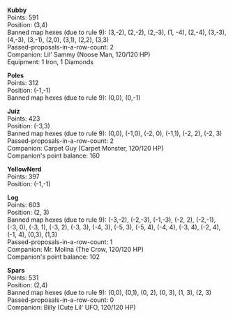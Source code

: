 **Kubby**  
Points: 591  
Position: (3,4)  
Banned map hexes (due to rule 9): (3,-2), (2,-2), (2,-3), (1, -4), (2,-4), (3,-3), (4,-3), (3,-1), (2,0), (3,1), (2,2), (3,3)  
Passed-proposals-in-a-row-count: 2  
Companion: Lil' Sammy (Noose Man, 120/120 HP)  
Equipment: 1 Iron, 1 Diamonds

**Poles**  
Points: 312  
Position: (-1,-1)  
Banned map hexes (due to rule 9): (0,0), (0,-1)

**Juiz**  
Points: 423  
Position: (-3,3)  
Banned map hexes (due to rule 9): (0,0), (-1,0), (-2, 0), (-1,1), (-2, 2), (-2, 3)  
Passed-proposals-in-a-row-count: 2  
Companion: Carpet Guy (Carpet Monster, 120/120 HP)  
Companion's point balance: 160

**YellowNerd**  
Points: 397  
Position: (-1,-1)

**Log**  
Points: 603  
Position: (2, 3)  
Banned map hexes (due to rule 9): (-3,-2), (-2,-3), (-1,-3), (-2, 2), (-2,-1), (-3, 0), (-3, 1), (-3, 2), (-3, 3), (-4, 3), (-5, 3), (-5, 4), (-4, 4), (-3, 4), (-2, 4), (-1, 4), (0,3), (1,3)  
Passed-proposals-in-a-row-count: 1  
Companion: Mr. Molina (The Crow, 120/120 HP)  
Companion's point balance: 102

**Spars**  
Points: 531  
Position: (2,4)  
Banned map hexes (due to rule 9): (0,0), (0,1), (0, 2), (0, 3), (1, 3), (2, 3)  
Passed-proposals-in-a-row-count: 0  
Companion: Billy (Cute Lil' UFO, 120/120 HP)
